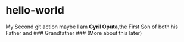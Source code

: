 # hello-world
My Second git action maybe
I am **Cyril Oputa**,the First Son of both his Father and ### Grandfather ### (More about this later)
